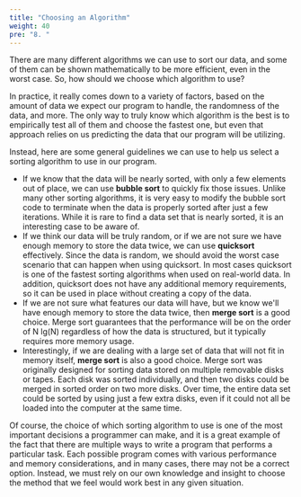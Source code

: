 ```yaml
---
title: "Choosing an Algorithm"
weight: 40
pre: "8. "
---
```

There are many different algorithms we can use to sort our data, and some of them can be shown mathematically to be more efficient, even in the worst case. So, how should we choose which algorithm to use?

In practice, it really comes down to a variety of factors, based on the amount of data we expect our program to handle, the randomness of the data, and more. The only way to truly know which algorithm is the best is to empirically test all of them and choose the fastest one, but even that approach relies on us predicting the data that our program will be utilizing. 

Instead, here are some general guidelines we can use to help us select a sorting algorithm to use in our program.

* If we know that the data will be nearly sorted, with only a few elements out of place, we can use **bubble sort** to quickly fix those issues. Unlike many other sorting algorithms, it is very easy to modify the bubble sort code to terminate when the data is properly sorted after just a few iterations. While it is rare to find a data set that is nearly sorted, it is an interesting case to be aware of. 
* If we think our data will be truly random, or if we are not sure we have enough memory to store the data twice, we can use **quicksort** effectively. Since the data is random, we should avoid the worst case scenario that can happen when using quicksort. In most cases quicksort is one of the fastest sorting algorithms when used on real-world data.  In addition, quicksort does not have any additional memory requirements, so it can be used in place without creating a copy of the data. 
* If we are not sure what features our data will have, but we know we'll have enough memory to store the data twice, then **merge sort** is a good choice. Merge sort guarantees that the performance will be on the order of N lg(N) regardless of how the data is structured, but it typically requires more memory usage. 
* Interestingly, if we are dealing with a large set of data that will not fit in memory itself, **merge sort** is also a good choice. Merge sort was originally designed for sorting data stored on multiple removable disks or tapes. Each disk was sorted individually, and then two disks could be merged in sorted order on two more disks. Over time, the entire data set could be sorted by using just a few extra disks, even if it could not all be loaded into the computer at the same time.

Of course, the choice of which sorting algorithm to use is one of the most important decisions a programmer can make, and it is a great example of the fact that there are multiple ways to write a program that performs a particular task. Each possible program comes with various performance and memory considerations, and in many cases, there may not be a correct option. Instead, we must rely on our own knowledge and insight to choose the method that we feel would work best in any given situation.
